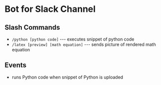 # Bot for Slack Channel

## Slash Commands

- `/python [python code]` ---  executes snippet of python code
- `/latex [preview] [math equation]` --- sends picture of rendered math equation

## Events

- runs Python code when snippet of Python is uploaded
